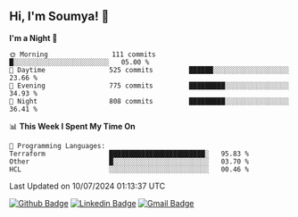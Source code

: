 ## Hi, I'm Soumya! 👋

<!--START_SECTION:waka-->
**I'm a Night 🦉** 

```text
🌞 Morning                111 commits         █░░░░░░░░░░░░░░░░░░░░░░░░   05.00 % 
🌆 Daytime                525 commits         ██████░░░░░░░░░░░░░░░░░░░   23.66 % 
🌃 Evening                775 commits         █████████░░░░░░░░░░░░░░░░   34.93 % 
🌙 Night                  808 commits         █████████░░░░░░░░░░░░░░░░   36.41 % 
```


📊 **This Week I Spent My Time On** 

```text
💬 Programming Languages: 
Terraform                ████████████████████████░   95.83 % 
Other                    █░░░░░░░░░░░░░░░░░░░░░░░░   03.70 % 
HCL                      ░░░░░░░░░░░░░░░░░░░░░░░░░   00.46 % 
```


 Last Updated on 10/07/2024 01:13:37 UTC
<!--END_SECTION:waka-->

[![Github Badge](https://img.shields.io/badge/-rubyruins-grey?style=for-the-badge&logo=github&logoColor=white&link=https://github.com/rubyruins/)](https://www.github.com/rubyruins/) 
[![Linkedin Badge](https://img.shields.io/badge/-Soumya%20Parekh-0072b1?style=for-the-badge&logo=Linkedin&logoColor=white&link=https://www.linkedin.com/in/Soumya-Parekh/)](https://www.linkedin.com/in/Soumya-Parekh/) 
[![Gmail Badge](https://img.shields.io/badge/-soumyaparekh.me@gmail.com-c14438?style=for-the-badge&logo=Gmail&logoColor=white&link=mailto:soumyaparekh.me@gmail.com)](mailto:soumyaparekh.me@gmail.com) 
